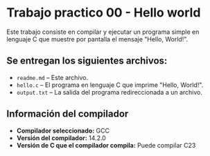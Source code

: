 # Trabajo practico 00 - Hello world
Este trabajo consiste en compilar y ejecutar un programa simple en lenguaje C que muestre por pantalla el mensaje "Hello, World!".
## Se entregan los siguientes archivos:
- `readme.md` – Este archivo.  
- `hello.c` – El programa en lenguaje C que imprime "Hello, World!".  
- `output.txt` – La salida del programa redireccionada a un archivo.


## Información del compilador

- **Compilador seleccionado:** GCC 
- **Versión del compilador:** 14.2.0
- **Versión de C que el compilador compila:** Puede compilar C23


